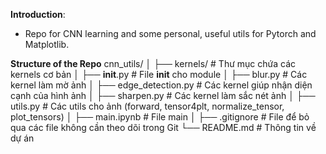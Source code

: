 **Introduction**:
- Repo for CNN learning and some personal, useful utils for Pytorch and Matplotlib.

**Structure of the Repo**
cnn_utils/
│
├── kernels/                 # Thư mục chứa các kernels cơ bản
│   ├── __init__.py          # File __init__ cho module
│   ├── blur.py              # Các kernel làm mờ ảnh
│   ├── edge_detection.py    # Các kernel giúp nhận diện cạnh của hình ảnh
│   ├── sharpen.py           # Các kernel làm sắc nét ảnh
│   ├── utils.py             # Các utils cho ảnh (forward, tensor4plt, normalize_tensor, plot_tensors)
│
├── main.ipynb               # File main
│
├── .gitignore               # File để bỏ qua các file không cần theo dõi trong Git
└── README.md                # Thông tin về dự án
